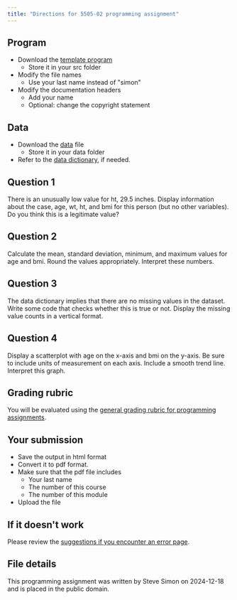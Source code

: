 ```yaml
---
title: "Directions for 5505-02 programming assignment"
---
```


## Program

-   Download the [template program][refp1]
    -   Store it in your src folder
-   Modify the file names
    -   Use your last name instead of "simon"
-   Modify the documentation headers
    -   Add your name
    -   Optional: change the copyright statement
    
[refp1]: https://github.com/pmean/classes/blob/master/introduction-to-r/01/src/simon-5505-02-template.qmd

## Data

-   Download the [data][refp2] file
    -   Store it in your data folder
-   Refer to the [data dictionary][refp3], if needed.

[refp2]: https://github.com/pmean/data/blob/main/files/fat.csv
[refp3]: https://github.com/pmean/data/blob/main/files/fat.yaml
    
## Question 1

There is an unusually low value for ht, 29.5 inches. Display information about the case, age, wt, ht, and bmi for this person (but no other variables). Do you think this is a legitimate value?

## Question 2

Calculate the mean, standard deviation, minimum, and maximum values for age and bmi. Round the values appropriately. Interpret these numbers.

## Question 3

The data dictionary implies that there are no missing values in the dataset. Write some code that checks whether this is true or not. Display the missing value counts in a vertical format.

## Question 4

Display a scatterplot with age on the x-axis and bmi on the y-axis. Be sure to include units of measurement on each axis. Include a smooth trend line. Interpret this graph.

## Grading rubric

You will be evaluated using the [general grading rubric for programming assignments][refp4].

[refp4]: https://github.com/pmean/classes/blob/master/general/general-grading-rubric.md

## Your submission

-   Save the output in html format
-   Convert it to pdf format.
-   Make sure that the pdf file includes
    -   Your last name
    -   The number of this course
    -   The number of this module
-   Upload the file

## If it doesn't work

Please review the [suggestions if you encounter an error page][refp5].

[refp5]: https://github.com/pmean/classes/blob/master/general/suggestions-if-you-encounter-an-error.md

## File details

This programming assignment was written by Steve Simon on 2024-12-18 and is placed in the public domain.
